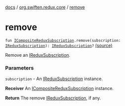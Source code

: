 [docs](../index.md) / [org.swiften.redux.core](index.md) / [remove](./remove.md)

# remove

`fun `[`ICompositeReduxSubscription`](-i-composite-redux-subscription/index.md)`.remove(subscription: `[`IReduxSubscription`](-i-redux-subscription/index.md)`): `[`IReduxSubscription`](-i-redux-subscription/index.md)`?` [(source)](https://github.com/protoman92/KotlinRedux/tree/master/common\common-core\src\main\kotlin/org/swiften/redux/core/Subscription.kt#L132)

Remove an [IReduxSubscription](-i-redux-subscription/index.md).

### Parameters

`subscription` - An [IReduxSubscription](-i-redux-subscription/index.md) instance.

**Receiver**
An [ICompositeReduxSubscription](-i-composite-redux-subscription/index.md) instance.

**Return**
The remove [IReduxSubscription](-i-redux-subscription/index.md), if any.

